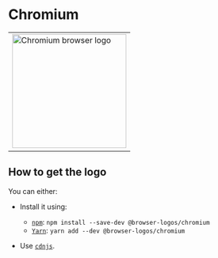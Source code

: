 Chromium
========

<!-- markdownlint-disable line-length no-inline-html -->
<table>
    <tr height=240>
        <td>
            <a href="https://github.com/alrra/browser-logos/tree/68742ab6ff3ea212c7f7795c930f26f609cf4796/src/chromium">
                <img width=230 src="https://raw.githubusercontent.com/alrra/browser-logos/68742ab6ff3ea212c7f7795c930f26f609cf4796/src/chromium/chromium_512x512.png" alt="Chromium browser logo">
            </a>
        </td>
    </tr>
</table>
<!-- markdownlint-enable line-length no-inline-html -->

How to get the logo
-------------------

You can either:

* Install it using:

  * [`npm`][npm]: `npm install --save-dev @browser-logos/chromium`
  * [`Yarn`][yarn]: `yarn add --dev @browser-logos/chromium`

* Use [`cdnjs`][cdnjs].

<!-- Link labels: -->

[cdnjs]: https://cdnjs.com/libraries/browser-logos
[npm]: https://www.npmjs.com/
[yarn]: https://yarnpkg.com/
